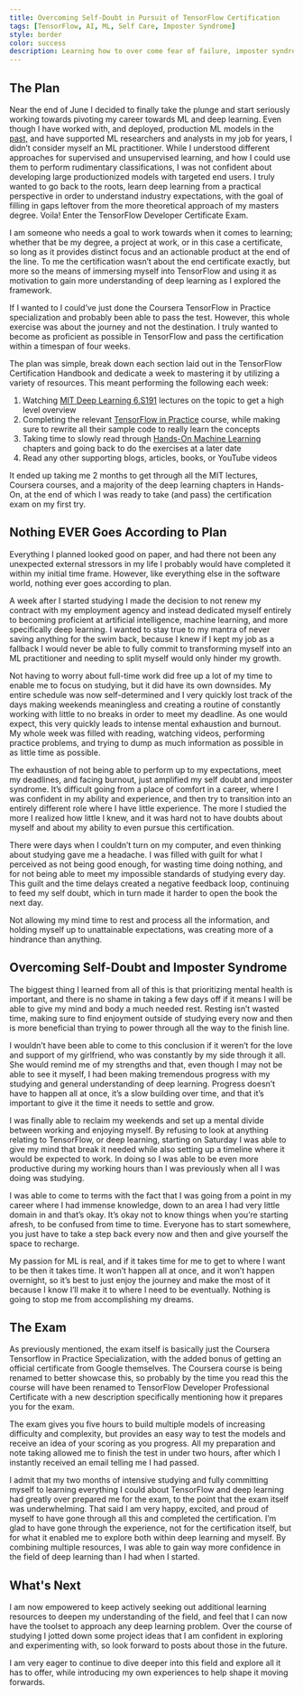 ```yaml
---
title: Overcoming Self-Doubt in Pursuit of TensorFlow Certification
tags: [TensorFlow, AI, ML, Self Care, Imposter Syndrome]
style: border
color: success
description: Learning how to over come fear of failure, imposter syndrome, and self-doubt when changing career paths. 
---
```


## The Plan

Near the end of June I decided to finally take the plunge and start seriously working towards pivoting my career towards ML and deep learning. Even though I have worked with, and deployed, production ML models in the [past,](https://mattstruble.com/projects/heineken-ar) and have supported ML researchers and analysts in my job for years, I didn’t consider myself an ML practitioner. While I understood different approaches for supervised and unsupervised learning, and how I could use them to perform rudimentary classifications, I was not confident about developing large productionized models with targeted end users. I truly wanted to go back to the roots, learn deep learning from a practical perspective in order to understand industry expectations, with the goal of filling in gaps leftover from the more theoretical approach of my masters degree. Voila! Enter the TensorFlow Developer Certificate Exam. 

I am someone who needs a goal to work towards when it comes to learning; whether that be my degree, a project at work, or in this case a certificate, so long as it provides distinct focus and an actionable product at the end of the line. To me the certification wasn’t about the end certificate exactly, but more so the means of immersing myself into TensorFlow and using it as motivation to gain more understanding of deep learning as I explored the framework.

If I wanted to I could’ve just done the Coursera TensorFlow in Practice specialization and probably been able to pass the test. However, this whole exercise was about the journey and not the destination. I truly wanted to become as proficient as possible in TensorFlow and pass the certification within a timespan of four weeks. 

The plan was simple, break down each section laid out in the TensorFlow Certification Handbook and dedicate a week to mastering it by utilizing a variety of resources. This meant performing the following each week:

1. Watching [MIT Deep Learning 6.S191](http://introtodeeplearning.com/) lectures on the topic to get a high level overview
2. Completing the relevant [TensorFlow in Practice](https://www.coursera.org/professional-certificates/tensorflow-in-practice) course, while making sure to rewrite all their sample code to really learn the concepts
3. Taking time to slowly read through [Hands-On Machine Learning](https://smile.amazon.com/dp/1492032646/) chapters and going back to do the exercises at a later date 
4. Read any other supporting blogs, articles, books, or YouTube videos 

It ended up taking me 2 months to get through all the MIT lectures, Coursera courses, and a majority of the deep learning chapters in Hands-On, at the end of which I was ready to take (and pass) the certification exam on my first try. 

## Nothing EVER Goes According to Plan 

Everything I planned looked good on paper, and had there not been any unexpected external stressors in my life I probably would have completed it within my initial time frame. However, like everything else in the software world, nothing ever goes according to plan. 

A week after I started studying I made the decision to not renew my contract with my employment agency and instead dedicated myself entirely to becoming proficient at artificial intelligence, machine learning, and more specifically deep learning. I wanted to stay true to my mantra of never saving anything for the swim back, because I knew if I kept my job as a fallback I would never be able to fully commit to transforming myself into an ML practitioner and needing to split myself would only hinder my growth. 

Not having to worry about full-time work did free up a lot of my time to enable me to focus on studying, but it did have its own downsides. My entire schedule was now self-determined and I very quickly lost track of the days making weekends meaningless and creating a routine of constantly working with little to no breaks in order to meet my deadline. As one would expect, this very quickly leads to intense mental exhaustion and burnout. My whole week was filled with reading, watching videos, performing practice problems, and trying to dump as much information as possible in as little time as possible. 

The exhaustion of not being able to perform up to my expectations, meet my deadlines, and facing burnout, just amplified my self doubt and imposter syndrome. It’s difficult going from a place of comfort in a career, where I was confident in my ability and experience, and then try to transition into an entirely different role where I have little experience. The more I studied the more I realized how little I knew, and it was hard not to have doubts about myself and about my ability to even pursue this certification. 

There were days when I couldn’t turn on my computer, and even thinking about studying gave me a headache. I was filled with guilt for what I perceived as not being good enough, for wasting time doing nothing, and for not being able to meet my impossible standards of studying every day. This guilt and the time delays created a negative feedback loop, continuing to feed my self doubt, which in turn made it harder to open the book the next day. 

Not allowing my mind time to rest and process all the information, and holding myself up to unattainable expectations, was creating more of a hindrance than anything.

## Overcoming Self-Doubt and Imposter Syndrome

The biggest thing I learned from all of this is that prioritizing mental health is important, and there is no shame in taking a few days off if it means I will be able to give my mind and body a much needed rest. Resting isn’t wasted time, making sure to find enjoyment outside of studying every now and then is more beneficial than trying to power through all the way to the finish line. 

I wouldn’t have been able to come to this conclusion if it weren’t for the love and support of my girlfriend, who was constantly by my side through it all. She would remind me of my strengths and that, even though I may not be able to see it myself, I had been making tremendous progress with my studying and general understanding of deep learning. Progress doesn’t have to happen all at once, it’s a slow building over time, and that it’s important to give it the time it needs to settle and grow. 

I was finally able to reclaim my weekends and set up a mental divide between working and enjoying myself. By refusing to look at anything relating to TensorFlow, or deep learning, starting on Saturday I was able to give my mind that break it needed while also setting up a timeline where it would be expected to work. In doing so I was able to be even more productive during my working hours than I was previously when all I was doing was studying. 

I was able to come to terms with the fact that I was going from a point in my career where I had immense knowledge, down to an area I had very little domain in and that’s okay. It’s okay not to know things when you’re starting afresh, to be confused from time to time. Everyone has to start somewhere, you just have to take a step back every now and then and give yourself the space to recharge. 

My passion for ML is real, and if it takes time for me to get to where I want to be then it takes time. It won’t happen all at once, and it won’t happen overnight, so it’s best to just enjoy the journey and make the most of it because I know I’ll make it to where I need to be eventually. Nothing is going to stop me from accomplishing my dreams. 

## The Exam 

As previously mentioned, the exam itself is basically just the Coursera Tensorflow in Practice Specialization, with the added bonus of getting an official certificate from Google themselves. The Coursera course is being renamed to better showcase this, so probably by the time you read this the course will have been renamed to TensorFlow Developer Professional Certificate with a new description specifically mentioning how it prepares you for the exam. 

The exam gives you five hours to build multiple models of increasing difficulty and complexity, but provides an easy way to test the models and receive an idea of your scoring as you progress. All my preparation and note taking allowed me to finish the test in under two hours, after which I instantly received an email telling me I had passed. 

I admit that my two months of intensive studying and fully committing myself to learning everything I could about TensorFlow and deep learning had greatly over prepared me for the exam, to the point that the exam itself was underwhelming. That said I am very happy, excited, and proud of myself to have gone through all this and completed the certification. I’m glad to have gone through the experience, not for the certification itself, but for what it enabled me to explore both within deep learning and myself. By combining multiple resources, I was able to gain way more confidence in the field of deep learning than I had when I started.

## What's Next

I am now empowered to keep actively seeking out additional learning resources to deepen my understanding of the field, and feel that I can now have the toolset to approach any deep learning problem. Over the course of studying I jotted down some project ideas that I am confident in exploring and experimenting with, so look forward to posts about those in the future. 

I am very eager to continue to dive deeper into this field and explore all it has to offer, while introducing my own experiences to help shape it moving forwards. 
